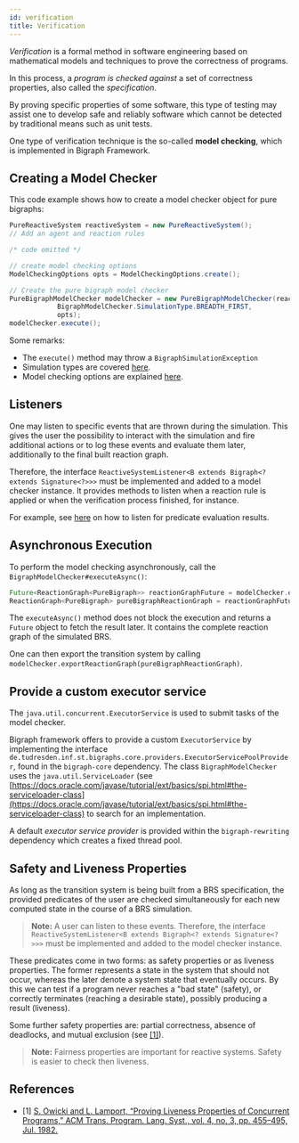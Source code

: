 ```yaml
---
id: verification
title: Verification
---
```


<!--# Verification-->

*Verification* is a formal method in software engineering based on mathematical
models and techniques to prove the correctness of programs.

In this process, a *program is checked against* a set of
correctness properties, also called the *specification*.

By proving specific properties of some software,
this type of testing may assist one to develop safe and reliably software
which cannot be detected by traditional means such as unit tests.

One type of verification technique is the so-called **model checking**, which
is implemented in Bigraph Framework.

<!-- For model checking, we the following dependencies are used: -->
<!-- - tweety, JDD, JavaDD -->

## Creating a Model Checker

<!-- Two processes mutually requesting a exclusive resource. -->
<!-- Then, we want to verify that both processes never enter their critical section at the same time. -->
This code example shows how to create a model checker object for pure bigraphs:

```java
PureReactiveSystem reactiveSystem = new PureReactiveSystem();
// Add an agent and reaction rules

/* code omitted */

// create model checking options
ModelCheckingOptions opts = ModelCheckingOptions.create();

// Create the pure bigraph model checker
PureBigraphModelChecker modelChecker = new PureBigraphModelChecker(reactiveSystem,
            BigraphModelChecker.SimulationType.BREADTH_FIRST,
            opts);
modelChecker.execute();
```

Some remarks:
- The `execute()` method may throw a `BigraphSimulationException`
- Simulation types are covered [here](simulation#simulation-types).
- Model checking options are explained [here](simulation#additional-model-checking-options).

## Listeners

One may listen to specific events that are thrown during the simulation. This gives the user the possibility to interact
with the simulation and fire additional actions or to log these events and evaluate them later, additionally to the
final built reaction graph.

Therefore, the interface `ReactiveSystemListener<B extends Bigraph<? extends Signature<?>>>` must be implemented and added
to a model checker instance. It provides methods to listen when a reaction rule is applied or when the verification process finished, for instance.

For example, see [here](simulation-predicates#listen-to-predicate-evaluation) on how to listen for predicate evaluation results.





## Asynchronous Execution

To perform the model checking asynchronously, call the `BigraphModelChecker#executeAsync()`:

```java
Future<ReactionGraph<PureBigraph>> reactionGraphFuture = modelChecker.executeAsync();
ReactionGraph<PureBigraph> pureBigraphReactionGraph = reactionGraphFuture.get();
```

The `executeAsync()` method does not block the execution and returns a `Future` object to fetch the result later.
It contains the complete reaction graph of the simulated BRS.

One can then export the transition system by calling  `modelChecker.exportReactionGraph(pureBigraphReactionGraph)`.

## Provide a custom executor service

The `java.util.concurrent.ExecutorService` is used to submit tasks of the model checker.

Bigraph framework offers to provide a custom `ExecutorService` by implementing the interface
`de.tudresden.inf.st.bigraphs.core.providers.ExecutorServicePoolProvider`, found in the `bigraph-core` dependency.
The class `BigraphModelChecker` uses the `java.util.ServiceLoader` (see [https://docs.oracle.com/javase/tutorial/ext/basics/spi.html#the-serviceloader-class](https://docs.oracle.com/javase/tutorial/ext/basics/spi.html#the-serviceloader-class)
to search for an implementation.

A default _executor service provider_ is provided within the `bigraph-rewriting` dependency which creates a fixed thread pool.

## Safety and Liveness Properties

As long as the transition system is being built from a BRS specification,
the provided predicates of the user are checked simultaneously for each
new computed state in the course of a BRS simulation.

> **Note:** A user can listen to these events. Therefore, the interface `ReactiveSystemListener<B extends Bigraph<? extends Signature<?>>>` must be implemented and added to the model checker instance.

These predicates come in two forms: as safety properties or as liveness
properties. The former represents a state in the system that should not
occur, whereas the later denote a system state that eventually occurs.
By this we can test if a program never reaches a "bad state" (safety),
or correctly terminates (reaching a desirable state), possibly producing
a result (liveness).

Some further safety properties are: partial correctness, absence of deadlocks,
and mutual exclusion (see [\[1\]](#ref1)).

> **Note:** Fairness properties are important for reactive systems. Safety is easier to check then liveness.

## References

- \[1\] <a id="ref1" href="https://dl.acm.org/citation.cfm?doid=357172.357178">S. Owicki and L. Lamport, “Proving Liveness Properties of Concurrent Programs,” ACM Trans. Program. Lang. Syst., vol. 4, no. 3, pp. 455–495, Jul. 1982.</a>
